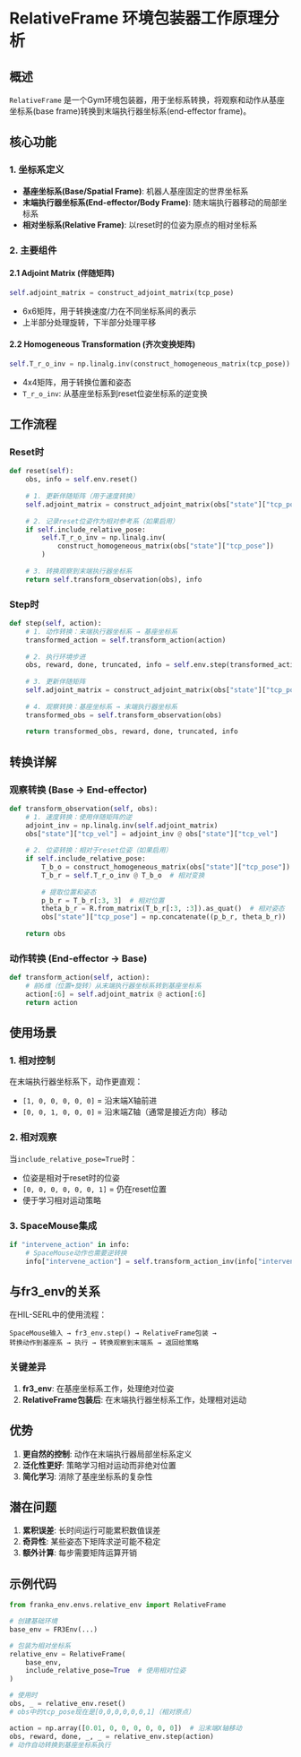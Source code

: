 # RelativeFrame 环境包装器工作原理分析

## 概述
`RelativeFrame` 是一个Gym环境包装器，用于坐标系转换，将观察和动作从基座坐标系(base frame)转换到末端执行器坐标系(end-effector frame)。

## 核心功能

### 1. 坐标系定义
- **基座坐标系(Base/Spatial Frame)**: 机器人基座固定的世界坐标系
- **末端执行器坐标系(End-effector/Body Frame)**: 随末端执行器移动的局部坐标系
- **相对坐标系(Relative Frame)**: 以reset时的位姿为原点的相对坐标系

### 2. 主要组件

#### 2.1 Adjoint Matrix (伴随矩阵)
```python
self.adjoint_matrix = construct_adjoint_matrix(tcp_pose)
```
- 6x6矩阵，用于转换速度/力在不同坐标系间的表示
- 上半部分处理旋转，下半部分处理平移

#### 2.2 Homogeneous Transformation (齐次变换矩阵)
```python
self.T_r_o_inv = np.linalg.inv(construct_homogeneous_matrix(tcp_pose))
```
- 4x4矩阵，用于转换位置和姿态
- `T_r_o_inv`: 从基座坐标系到reset位姿坐标系的逆变换

## 工作流程

### Reset时
```python
def reset(self):
    obs, info = self.env.reset()
    
    # 1. 更新伴随矩阵（用于速度转换）
    self.adjoint_matrix = construct_adjoint_matrix(obs["state"]["tcp_pose"])
    
    # 2. 记录reset位姿作为相对参考系（如果启用）
    if self.include_relative_pose:
        self.T_r_o_inv = np.linalg.inv(
            construct_homogeneous_matrix(obs["state"]["tcp_pose"])
        )
    
    # 3. 转换观察到末端执行器坐标系
    return self.transform_observation(obs), info
```

### Step时
```python
def step(self, action):
    # 1. 动作转换：末端执行器坐标系 → 基座坐标系
    transformed_action = self.transform_action(action)
    
    # 2. 执行环境步进
    obs, reward, done, truncated, info = self.env.step(transformed_action)
    
    # 3. 更新伴随矩阵
    self.adjoint_matrix = construct_adjoint_matrix(obs["state"]["tcp_pose"])
    
    # 4. 观察转换：基座坐标系 → 末端执行器坐标系
    transformed_obs = self.transform_observation(obs)
    
    return transformed_obs, reward, done, truncated, info
```

## 转换详解

### 观察转换 (Base → End-effector)
```python
def transform_observation(self, obs):
    # 1. 速度转换：使用伴随矩阵的逆
    adjoint_inv = np.linalg.inv(self.adjoint_matrix)
    obs["state"]["tcp_vel"] = adjoint_inv @ obs["state"]["tcp_vel"]
    
    # 2. 位姿转换：相对于reset位姿（如果启用）
    if self.include_relative_pose:
        T_b_o = construct_homogeneous_matrix(obs["state"]["tcp_pose"])
        T_b_r = self.T_r_o_inv @ T_b_o  # 相对变换
        
        # 提取位置和姿态
        p_b_r = T_b_r[:3, 3]  # 相对位置
        theta_b_r = R.from_matrix(T_b_r[:3, :3]).as_quat()  # 相对姿态
        obs["state"]["tcp_pose"] = np.concatenate((p_b_r, theta_b_r))
    
    return obs
```

### 动作转换 (End-effector → Base)
```python
def transform_action(self, action):
    # 前6维（位置+旋转）从末端执行器坐标系转到基座坐标系
    action[:6] = self.adjoint_matrix @ action[:6]
    return action
```

## 使用场景

### 1. 相对控制
在末端执行器坐标系下，动作更直观：
- `[1, 0, 0, 0, 0, 0]` = 沿末端X轴前进
- `[0, 0, 1, 0, 0, 0]` = 沿末端Z轴（通常是接近方向）移动

### 2. 相对观察
当`include_relative_pose=True`时：
- 位姿是相对于reset时的位姿
- `[0, 0, 0, 0, 0, 0, 1]` = 仍在reset位置
- 便于学习相对运动策略

### 3. SpaceMouse集成
```python
if "intervene_action" in info:
    # SpaceMouse动作也需要逆转换
    info["intervene_action"] = self.transform_action_inv(info["intervene_action"])
```

## 与fr3_env的关系

在HIL-SERL中的使用流程：
```
SpaceMouse输入 → fr3_env.step() → RelativeFrame包装 → 
转换动作到基座系 → 执行 → 转换观察到末端系 → 返回给策略
```

### 关键差异
1. **fr3_env**: 在基座坐标系工作，处理绝对位姿
2. **RelativeFrame包装后**: 在末端执行器坐标系工作，处理相对运动

## 优势

1. **更自然的控制**: 动作在末端执行器局部坐标系定义
2. **泛化性更好**: 策略学习相对运动而非绝对位置
3. **简化学习**: 消除了基座坐标系的复杂性

## 潜在问题

1. **累积误差**: 长时间运行可能累积数值误差
2. **奇异性**: 某些姿态下矩阵求逆可能不稳定
3. **额外计算**: 每步需要矩阵运算开销

## 示例代码

```python
from franka_env.envs.relative_env import RelativeFrame

# 创建基础环境
base_env = FR3Env(...)

# 包装为相对坐标系
relative_env = RelativeFrame(
    base_env, 
    include_relative_pose=True  # 使用相对位姿
)

# 使用时
obs, _ = relative_env.reset()
# obs中的tcp_pose现在是[0,0,0,0,0,0,1]（相对原点）

action = np.array([0.01, 0, 0, 0, 0, 0, 0])  # 沿末端X轴移动
obs, reward, done, _, _ = relative_env.step(action)
# 动作自动转换到基座坐标系执行
```